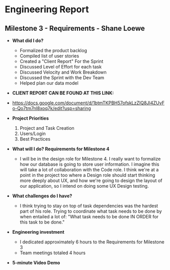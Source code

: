 # Engineering Report

## Milestone 3 - Requirements - Shane Loewe

* **What did I do?**
    * Formalized the product backlog
    * Compiled list of user stories
    * Created a "Client Report" For the Sprint
    * Discussed Level of Effort for each task
    * Discussed Velocity and Work Breakdown
    * Discussed the Sprint with the Dev Team
    * Helped plan our data model 

* **CLIENT REPORT CAN BE FOUND AT THIS LINK:**       
* https://docs.google.com/document/d/1btmTKPBH57ofskLzZlQ8Jl4ZUvFo-Qo7tm7nl8xoq7k/edit?usp=sharing

* **Project Priorities**
    1. Project and Task Creation 
    2. Users/Login
    3. Best Practices
  
* **What will I do? Requirements for Milestone 4**
    * I will be in the design role for Milestone 4. I really want to formalize how our 
    database is going to store user information. I imagine this will take a lot of collaboration 
    with the Code role. I think we're at a point in the project too where a Design role should
    start thinking more deeply about UX, and how we're going to design the layout of our application, 
    so I intend on doing some UX Design testing.

* **What challenges do I have?**
    * I think trying to stay on top of task dependencies was the hardest part of his role. 
    Trying to coordinate what task needs to be done by when entailed a lot of: "What task 
    needs to be done IN ORDER for this task to be done."
  
* **Engineering investment**
    * I dedicated approximately 6 hours to the Requirements for Milestone 3
    * Team meetings totaled 4 hours 
  
* **5-minute Video Demo**



